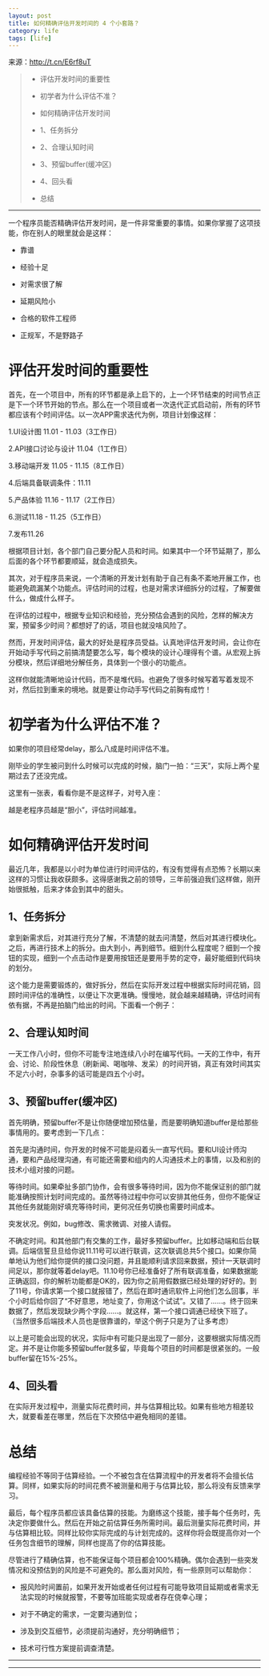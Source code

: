 ```yaml
---
layout: post
title: 如何精确评估开发时间的 4 个小套路？
category: life
tags: [life]
---
```



 

来源：http://t.cn/E6rf8uT

> *   评估开发时间的重要性
>     
>     
> *   初学者为什么评估不准？
>     
>     
> *   如何精确评估开发时间
>     
>     
> 
> *   1、任务拆分
>     
>     
> *   2、合理认知时间
>     
>     
> *   3、预留buffer(缓冲区)
>     
>     
> *   4、回头看
>     
>     
> 
> *   总结

* * *

一个程序员能否精确评估开发时间，是一件非常重要的事情。如果你掌握了这项技能，你在别人的眼里就会是这样：

*   靠谱

*   经验十足

*   对需求很了解

*   延期风险小

*   合格的软件工程师

*   正规军，不是野路子

# 评估开发时间的重要性

首先，在一个项目中，所有的环节都是承上启下的，上一个环节结束的时间节点正是下一个环节开始的节点。那么在一个项目或者一次迭代正式启动前，所有的环节都应该有个时间评估。以一次APP需求迭代为例，项目计划像这样：

1.UI设计图 11.01 - 11.03（3工作日）

2.API接口讨论与设计 11.04（1工作日）

3.移动端开发 11.05 - 11.15（8工作日）

4.后端具备联调条件：11.11

5.产品体验 11.16 - 11.17（2工作日）

6.测试11.18 - 11.25（5工作日）

7.发布11.26

根据项目计划，各个部门自己要分配人员和时间。如果其中一个环节延期了，那么后面的各个环节都要顺延，就会造成损失。

其次，对于程序员来说，一个清晰的开发计划有助于自己有条不紊地开展工作，也能避免疏漏某个功能点。评估时间的过程，也是对需求详细拆分的过程，了解要做什么，做成什么样子。

在评估的过程中，根据专业知识和经验，充分预估会遇到的风险，怎样的解决方案，预留多少时间？都想好了的话，项目也就没啥风险了。

然而，开发时间评估，最大的好处是程序员受益。认真地评估开发时间，会让你在开始动手写代码之前搞清楚要怎么写，每个模块的设计心理得有个谱。从宏观上拆分模块，然后详细地分解任务，具体到一个很小的功能点。

这样你就能清晰地设计代码，而不是堆代码。也避免了很多时候写着写着发现不对，然后拉到重来的境地。就是要让你动手写代码之前胸有成竹！

# 初学者为什么评估不准？

如果你的项目经常delay，那么八成是时间评估不准。

刚毕业的学生被问到什么时候可以完成的时候，脑门一拍：“三天”，实际上两个星期过去了还没完成。

这里有一张表，看看你是不是这样子，对号入座：

越是老程序员越是“胆小”，评估时间越准。

# 如何精确评估开发时间

最近几年，我都是以小时为单位进行时间评估的，有没有觉得有点恐怖？长期以来这样的习惯让我收获颇多。这得感谢我之前的领导，三年前强迫我们这样做，刚开始很抵触，后来才体会到其中的甜头。

## 1、任务拆分

拿到新需求后，对其进行充分了解，不清楚的就去问清楚，然后对其进行模块化。之后，再进行技术上的拆分。由大到小，再到细节。细到什么程度呢？细到一个按钮的实现，细到一个点击动作是要用按钮还是要用手势的定夺，最好能细到代码块的划分。

这个能力是需要锻炼的，做好拆分，然后在实际开发过程中根据实际时间花销，回顾时间评估的准确性，以便让下次更准确。慢慢地，就会越来越精确，评估时间有依有据，不再是拍脑门给出的时间。下面看一个例子：

## 2、合理认知时间

一天工作八小时，但你不可能专注地连续八小时在编写代码。一天的工作中，有开会、讨论、阶段性休息（刷新闻、喝咖啡、发呆）的时间开销，真正有效时间其实不足六小时，杂事多的话可能是四五个小时。

## 3、预留buffer(缓冲区)

首先明确，预留buffer不是让你随便增加预估量，而是要明确知道buffer是给那些事情用的。要考虑到一下几点：

首先是沟通时间，你开发的时候不可能是闷着头一直写代码。要和UI设计师沟通，要和产品经理沟通，有可能还需要和组内的人沟通技术上的事情，以及和别的技术小组对接的问题。

等待时间。如果牵扯多部门协作，会有很多等待时间，因为你不能保证别的部门就能准确按照计划时间完成的。虽然等待过程中你可以安排其他任务，但你不能保证其他任务就能刚好填充等待时间，更何况任务切换也需要时间成本。

突发状况。例如，bug修改、需求微调、对接人请假。

不确定时间。和其他部门有交集的工作，最好多预留buffer。比如移动端和后台联调。后端信誓旦旦给你说11.11号可以进行联调，这次联调总共5个接口。如果你简单地认为他们给你提供的接口没问题，并且能顺利请求回来数据，预计一天联调时间足以，那你就等着delay吧。11.10号你已经准备好了所有联调准备，如果数据能正确返回，你的解析功能都是OK的，因为你之前用假数据已经处理的好好的。到了11号，你请求第一个接口就报错了，然后在即时通讯软件上问他们怎么回事，半个小时后给你回了“不好意思，地址变了，你用这个试试”。又错了……。终于回来数据了，然后发现缺少两个字段……。就这样，第一个接口调通已经快下班了。（当然很多后端技术人员也是很靠谱的，举这个例子只是为了让多考虑）

以上是可能会出现的状况，实际中有可能只是出现了一部分，这要根据实际情况而定。并不是让你能多预留buffer就多留，毕竟每个项目的时间都是很紧张的。一般buffer留在15%-25%。

## 4、回头看

在实际开发过程中，测量实际花费时间，并与估算相比较。如果有些地方相差较大，就要看差在哪里，然后在下次预估中避免相同的差错。

# 总结

编程经验不等同于估算经验。一个不被包含在估算流程中的开发者将不会擅长估算。同样，如果实际的时间花费不被测量和用于与估算比较，那么将没有反馈来学习。

最后，每个程序员都应该具备估算的技能。为磨练这个技能，接手每个任务时，先决定你要做什么。然后在开始之前估算任务所需时间。最后测量实际花费时间，并与估算相比较。同样比较你实际完成的与计划完成的。这样你将会既提高你对一个任务包含细节的理解，同样也提高了你的估算技能。

尽管进行了精确估算，也不能保证每个项目都会100%精确。偶尔会遇到一些突发情况和没预估到的风险是不可避免的。那么面对风险，有一些原则可以帮助你：

*   报风险时间置前，如果开发开始或者任何过程有可能导致项目延期或者需求无法实现的时候就报警，不要等加班能实现或者存在侥幸心理；

*   对于不确定的需求，一定要沟通到位；

*   涉及到交互细节，必须提前沟通好，充分明确细节；

*   技术可行性方案提前调查清楚。

* * *

* * *
